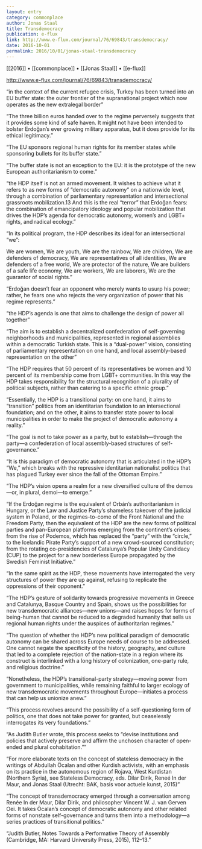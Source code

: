 ```yaml
---
layout: entry
category: commonplace
author: Jonas Staal
title: Transdemocracy
publication: e-flux
link: http://www.e-flux.com/journal/76/69843/transdemocracy/
date: 2016-10-01
permalink: 2016/10/01/jonas-staal-transdemocracy
---
```


[[2016]] • [[commonplace]] • [[Jonas Staal]] • [[e-flux]]

http://www.e-flux.com/journal/76/69843/transdemocracy/

“in the context of the current refugee crisis, Turkey has been turned into an EU buffer state: the outer frontier of the supranational project which now operates as the new extralegal border”


“The three billion euros handed over to the regime perversely suggests that it provides some kind of safe haven. It might not have been intended to bolster Erdoğan’s ever growing military apparatus, but it does provide for its ethical legitimacy.”


“The EU sponsors regional human rights for its member states while sponsoring bullets for its buffer state.”


“The buffer state is not an exception to the EU: it is the prototype of the new European authoritarianism to come.”


“the HDP itself is not an armed movement. It wishes to achieve what it refers to as new forms of “democratic autonomy” on a nationwide level, through a combination of parliamentary representation and intersectional grassroots mobilization.13 And this is the real “terror” that Erdoğan fears: the combination of emancipatory ideology and popular mobilization that drives the HDP’s agenda for democratic autonomy, women’s and LGBT+ rights, and radical ecology.”


“In its political program, the HDP describes its ideal for an intersectional “we”:


We are women, We are youth, We are the rainbow, We are children, We are defenders of democracy, We are representatives of all identities, We are defenders of a free world, We are protector of the nature, We are builders of a safe life economy, We are workers, We are laborers, We are the guarantor of social rights.”


“Erdoğan doesn’t fear an opponent who merely wants to usurp his power; rather, he fears one who rejects the very organization of power that his regime represents.”


“the HDP’s agenda is one that aims to challenge the design of power all together”


“The aim is to establish a decentralized confederation of self-governing neighborhoods and municipalities, represented in regional assemblies within a democratic Turkish state. This is a “dual-power” vision, consisting of parliamentary representation on one hand, and local assembly-based representation on the other”


“The HDP requires that 50 percent of its representatives be women and 10 percent of its membership come from LGBT+ communities. In this way the HDP takes responsibility for the structural recognition of a plurality of political subjects, rather than catering to a specific ethnic group.”


“Essentially, the HDP is a transitional party: on one hand, it aims to “transition” politics from an identitarian foundation to an intersectional foundation; and on the other, it aims to transfer state power to local municipalities in order to make the project of democratic autonomy a reality.”


“The goal is not to take power as a party, but to establish—through the party—a confederation of local assembly-based structures of self-governance.”


“It is this paradigm of democratic autonomy that is articulated in the HDP’s “We,” which breaks with the repressive identitarian nationalist politics that has plagued Turkey ever since the fall of the Ottoman Empire.”


“The HDP’s vision opens a realm for a new diversified culture of the demos—or, in plural, demoi—to emerge.”


“If the Erdoğan regime is the equivalent of Orbán’s authoritarianism in Hungary, or the Law and Justice Party’s shameless takeover of the judicial system in Poland, or the regimes-to-come of the Front National and the Freedom Party, then the equivalent of the HDP are the new forms of political parties and pan-European platforms emerging from the continent’s crises: from the rise of Podemos, which has replaced the “party” with the “circle,” to the Icelandic Pirate Party’s support of a new crowd-sourced constitution; from the rotating co-presidencies of Catalunya’s Popular Unity Candidacy (CUP) to the project for a new borderless Europe propagated by the Swedish Feminist Initiative.”


“In the same spirit as the HDP, these movements have interrogated the very structures of power they are up against, refusing to replicate the oppressions of their opponent.”


“The HDP’s gesture of solidarity towards progressive movements in Greece and Catalunya, Basque Country and Spain, shows us the possibilities for new transdemocratic alliances—new unions—and raises hopes for forms of being-human that cannot be reduced to a degraded humanity that sells us regional human rights under the auspices of authoritarian regimes.”


“The question of whether the HDP’s new political paradigm of democratic autonomy can be shared across Europe needs of course to be addressed. One cannot negate the specificity of the history, geography, and culture that led to a complete rejection of the nation-state in a region where its construct is interlinked with a long history of colonization, one-party rule, and religious doctrine.”


“Nonetheless, the HDP’s transitional-party strategy—moving power from government to municipalities, while remaining faithful to larger ecology of new transdemocratic movements throughout Europe—initiates a process that can help us unionize anew.”


“This process revolves around the possibility of a self-questioning form of politics, one that does not take power for granted, but ceaselessly interrogates its very foundations.”


“As Judith Butler wrote, this process seeks to “devise institutions and policies that actively preserve and affirm the unchosen character of open-ended and plural cohabitation.””


“For more elaborate texts on the concept of stateless democracy in the writings of Abdullah Öcalan and other Kurdish activists, with an emphasis on its practice in the autonomous region of Rojava, West Kurdistan (Northern Syria), see Stateless Democracy, eds. Dilar Dirik, Reneé In der Maur, and Jonas Staal (Utrecht: BAK, basis voor actuele kunst, 2015)”


“The concept of transdemocracy emerged through a conversation among Renée In der Maur, Dilar Dirik, and philosopher Vincent W. J. van Gerven Oei. It takes Öcalan’s concept of democratic autonomy and other related forms of nonstate self-governance and turns them into a methodology—a series practices of transitional politics.”


“Judith Butler, Notes Towards a Performative Theory of Assembly (Cambridge, MA: Harvard University Press, 2015), 112–13.”


